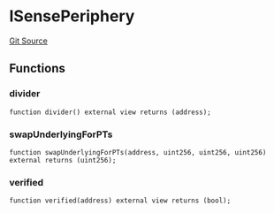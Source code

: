 # ISensePeriphery
[Git Source](https://github.com/Swivel-Finance/illuminate/blob/7162e4822e4bbebd99b67c43e703ecedf92a2138/src/interfaces/ISensePeriphery.sol)


## Functions
### divider


```solidity
function divider() external view returns (address);
```

### swapUnderlyingForPTs


```solidity
function swapUnderlyingForPTs(address, uint256, uint256, uint256) external returns (uint256);
```

### verified


```solidity
function verified(address) external view returns (bool);
```


